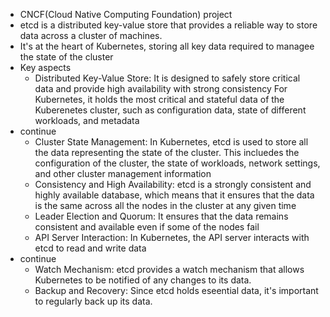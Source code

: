 - CNCF(Cloud Native Computing Foundation) project
- etcd is a distributed key-value store that provides a reliable way to store data across a cluster of machines.
- It's at the heart of Kubernetes, storing all key data required to managee the state of the cluster
- Key aspects
  - Distributed Key-Value Store: It is designed to safely store critical data and provide high availability with strong consistency For Kubernetes, it holds the most critical and stateful data of the Kuberenetes cluster, such as configuration data, state of different workloads, and metadata
- continue
  - Cluster State Management: In Kubernetes, etcd is used to store all the data representing the state of the cluster. This incluedes the configuration of the cluster, the state of workloads, network settings, and other cluster management information
  - Consistency and High Availability: etcd is a strongly consistent and highly available database, which means that it ensures that the data is the same across all the nodes in the cluster at any given time
  - Leader Election and Quorum: It ensures that the data remains consistent and available even if some of the nodes fail
  - API Server Interaction: In Kubernetes, the API server interacts with etcd to read and write data
- continue
  - Watch Mechanism: etcd provides a watch mechanism that allows Kubernetes to be notified of any changes to its data.
  - Backup and Recovery: Since etcd holds eseential data, it's important to regularly back up its data.  
   
